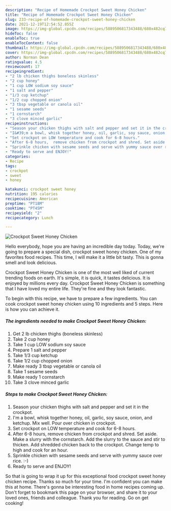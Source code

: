 ```yaml
---
description: "Recipe of Homemade Crockpot Sweet Honey Chicken"
title: "Recipe of Homemade Crockpot Sweet Honey Chicken"
slug: 233-recipe-of-homemade-crockpot-sweet-honey-chicken
date: 2021-12-19T12:54:52.855Z
image: https://img-global.cpcdn.com/recipes/5889506817343488/680x482cq70/crockpot-sweet-honey-chicken-recipe-main-photo.jpg
hideToc: false
enableToc: true
enableTocContent: false
thumbnail: https://img-global.cpcdn.com/recipes/5889506817343488/680x482cq70/crockpot-sweet-honey-chicken-recipe-main-photo.jpg
cover: https://img-global.cpcdn.com/recipes/5889506817343488/680x482cq70/crockpot-sweet-honey-chicken-recipe-main-photo.jpg
author: Norman Dean
ratingvalue: 4.5
reviewcount: 17
recipeingredient:
- "2 lb chicken thighs boneless skinless"
- "2 cup honey"
- "1 cup LOW sodium soy sauce"
- "1 salt and pepper"
- "1/3 cup ketchup"
- "1/2 cup chopped onion"
- "3 tbsp vegetable or canola oil"
- "1 sesame seeds"
- "1 cornstarch"
- "3 clove minced garlic"
recipeinstructions:
- "Season your chicken thighs with salt and pepper and set it in the crockpot."
- "I&#39;m a bowl, whisk together honey, oil, garlic, soy sauce, onion, and ketchup. Mix well. Pour over chicken in crockpot."
- "Set crockpot on LOW temperature and cook for 6-8 hours."
- "After 6-8 hours,  remove chicken from crockpot and shred. Set aside. Make a slurry with the cornstarch. Add the slurry to the sauce and stir to thicken. Add shredded chicken back to the crockpot. Change temp to high and cook for an hour."
- "Sprinkle chicken with sesame seeds and serve with yummy sauce over rice. :-)"
- "Ready to serve and ENJOY!"
categories:
- Recipe
tags:
- crockpot
- sweet
- honey

katakunci: crockpot sweet honey 
nutrition: 195 calories
recipecuisine: American
preptime: "PT18M"
cooktime: "PT45M"
recipeyield: "2"
recipecategory: Lunch

---
```



![Crockpot Sweet Honey Chicken](https://img-global.cpcdn.com/recipes/5889506817343488/680x482cq70/crockpot-sweet-honey-chicken-recipe-main-photo.jpg)

Hello everybody, hope you are having an incredible day today. Today, we're going to prepare a special dish, crockpot sweet honey chicken. One of my favorites food recipes. This time, I will make it a little bit tasty. This is gonna smell and look delicious.

Crockpot Sweet Honey Chicken is one of the most well liked of current trending foods on earth. It's simple, it is quick, it tastes delicious. It is enjoyed by millions every day. Crockpot Sweet Honey Chicken is something that I have loved my entire life. They're fine and they look fantastic.




To begin with this recipe, we have to prepare a few ingredients. You can cook crockpot sweet honey chicken using 10 ingredients and 5 steps. Here is how you can achieve it.

<!--inarticleads1-->

##### The ingredients needed to make Crockpot Sweet Honey Chicken:

1. Get 2 lb chicken thighs (boneless skinless)
1. Take 2 cup honey
1. Take 1 cup LOW sodium soy sauce
1. Prepare 1 salt and pepper
1. Take 1/3 cup ketchup
1. Take 1/2 cup chopped onion
1. Make ready 3 tbsp vegetable or canola oil
1. Take 1 sesame seeds
1. Make ready 1 cornstarch
1. Take 3 clove minced garlic




<!--inarticleads2-->

##### Steps to make Crockpot Sweet Honey Chicken:

1. Season your chicken thighs with salt and pepper and set it in the crockpot.
1. I&#39;m a bowl, whisk together honey, oil, garlic, soy sauce, onion, and ketchup. Mix well. Pour over chicken in crockpot.
1. Set crockpot on LOW temperature and cook for 6-8 hours.
1. After 6-8 hours,  remove chicken from crockpot and shred. Set aside. Make a slurry with the cornstarch. Add the slurry to the sauce and stir to thicken. Add shredded chicken back to the crockpot. Change temp to high and cook for an hour.
1. Sprinkle chicken with sesame seeds and serve with yummy sauce over rice. :-)
1. Ready to serve and ENJOY!



So that is going to wrap it up for this exceptional food crockpot sweet honey chicken recipe. Thanks so much for your time. I'm confident you can make this at home. There's gonna be interesting food in home recipes coming up. Don't forget to bookmark this page on your browser, and share it to your loved ones, friends and colleague. Thank you for reading. Go on get cooking!
